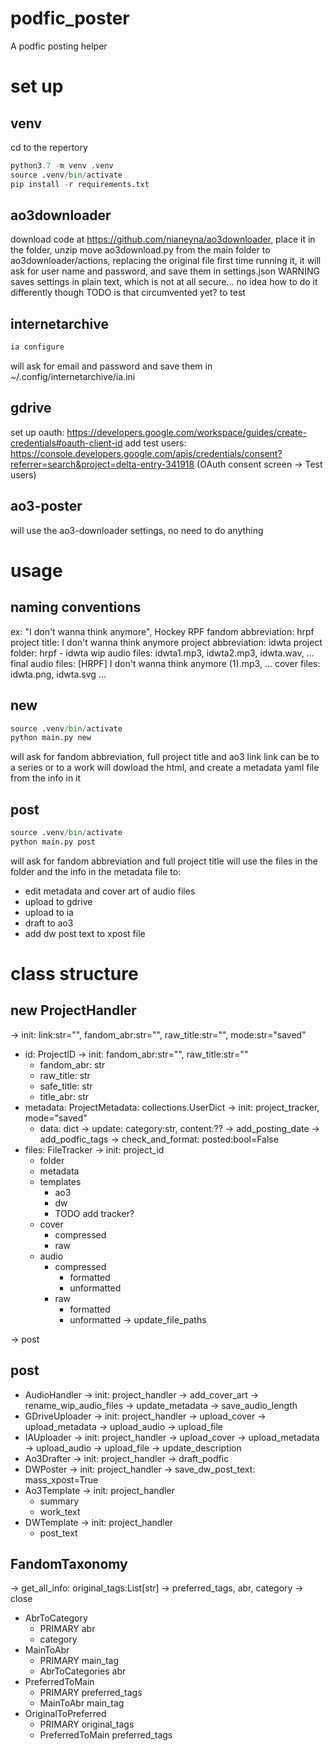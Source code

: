 # podfic_poster
A podfic posting helper

# set up

## venv
cd to the repertory
```python
python3.7 -m venv .venv
source .venv/bin/activate
pip install -r requirements.txt
```

## ao3downloader
download code at https://github.com/nianeyna/ao3downloader, place it in the folder, unzip
move ao3download.py from the main folder to ao3downloader/actions, replacing the original file
first time running it, it will ask for user name and password, and save them in settings.json
WARNING saves settings in plain text, which is not at all secure... no idea how to do it
differently though
TODO is that circumvented yet? to test

## internetarchive
```python
ia configure
```
will ask for email and password and save them in ~/.config/internetarchive/ia.ini

## gdrive
set up oauth: https://developers.google.com/workspace/guides/create-credentials#oauth-client-id
add test users: https://console.developers.google.com/apis/credentials/consent?referrer=search&project=delta-entry-341918 (OAuth consent screen -> Test users)

## ao3-poster
will use the ao3-downloader settings, no need to do anything


# usage

## naming conventions
ex: "I don't wanna think anymore", Hockey RPF
fandom abbreviation:    hrpf
project title:          I don't wanna think anymore
project abbreviation:   idwta
project folder:         hrpf - idwta
wip audio files:        idwta1.mp3, idwta2.mp3, idwta.wav, ...
final audio files:      \[HRPF\] I don't wanna think anymore (1).mp3, ...
cover files:            idwta.png, idwta.svg
...

## new
```python
source .venv/bin/activate
python main.py new
```
will ask for fandom abbreviation, full project title and ao3 link
link can be to a series or to a work
will dowload the html, and create a metadata yaml file from the info in it

## post
```python
source .venv/bin/activate
python main.py post
```
will ask for fandom abbreviation and full project title
will use the files in the folder and the info in the metadata file to:
- edit metadata and cover art of audio files
- upload to gdrive
- upload to ia
- draft to ao3
- add dw post text to xpost file

# class structure

## new ProjectHandler
-> init: link:str="", fandom_abr:str="", raw_title:str="", mode:str="saved"
- id: ProjectID
    -> init: fandom_abr:str="", raw_title:str=""
    - fandom_abr: str
    - raw_title: str
    - safe_title: str
    - title_abr: str
- metadata: ProjectMetadata: collections.UserDict
    -> init: project_tracker, mode="saved"
    - data: dict
    -> update: category:str, content:??
    -> add_posting_date
    -> add_podfic_tags
    -> check_and_format: posted:bool=False
- files: FileTracker
    -> init: project_id
    - folder
    - metadata
    - templates
        - ao3
        - dw
        - TODO add tracker?
    - cover
        - compressed
        - raw
    - audio
        - compressed
            - formatted
            - unformatted
        - raw
            - formatted
            - unformatted
    -> update_file_paths

-> post

## post
- AudioHandler
    -> init: project_handler
    -> add_cover_art
    -> rename_wip_audio_files
    -> update_metadata
    -> save_audio_length
- GDriveUploader
    -> init: project_handler
    -> upload_cover
    -> upload_metadata
    -> upload_audio
    -> upload_file
- IAUploader
    -> init: project_handler
    -> upload_cover
    -> upload_metadata
    -> upload_audio
    -> upload_file
    -> update_description
- Ao3Drafter
    -> init: project_handler
    -> draft_podfic
- DWPoster
    -> init: project_handler
    -> save_dw_post_text: mass_xpost=True
- Ao3Template
    -> init: project_handler
    - summary
    - work_text
- DWTemplate
    -> init: project_handler
    - post_text

## FandomTaxonomy
-> get_all_info: original_tags:List[str] -> preferred_tags, abr, category
-> close
- AbrToCategory
    - PRIMARY abr
    - category
- MainToAbr
    - PRIMARY main_tag
    - AbrToCategories abr
- PreferredToMain
    - PRIMARY preferred_tags
    - MainToAbr main_tag
- OriginalToPreferred
    - PRIMARY original_tags
    - PreferredToMain preferred_tags